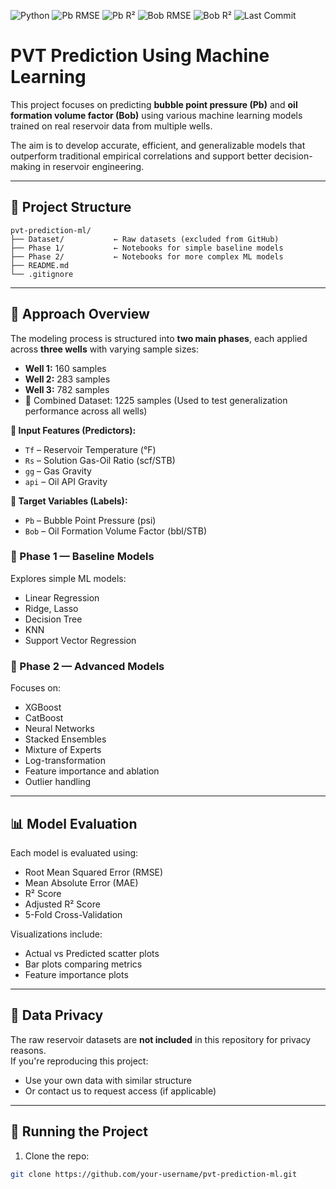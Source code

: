 ![Python](https://img.shields.io/badge/Python-3.9-blue)
![Pb RMSE](https://img.shields.io/badge/Pb%20RMSE-290.75-orange)
![Pb R²](https://img.shields.io/badge/Pb%20R²-0.9407-brightgreen)
![Bob RMSE](https://img.shields.io/badge/Bob%20RMSE-0.04486-orange)
![Bob R²](https://img.shields.io/badge/Bob%20R²-0.9654-brightgreen)
![Last Commit](https://img.shields.io/github/last-commit/boushboo/pvt-prediction-ml-)



# PVT Prediction Using Machine Learning

This project focuses on predicting **bubble point pressure (Pb)** and **oil formation volume factor (Bob)** using various machine learning models trained on real reservoir data from multiple wells.

The aim is to develop accurate, efficient, and generalizable models that outperform traditional empirical correlations and support better decision-making in reservoir engineering.

---

## 📁 Project Structure
```
pvt-prediction-ml/
├── Dataset/           ← Raw datasets (excluded from GitHub)
├── Phase 1/           ← Notebooks for simple baseline models
├── Phase 2/           ← Notebooks for more complex ML models
├── README.md
└── .gitignore
```


---

## 🧪 Approach Overview

The modeling process is structured into **two main phases**, each applied across **three wells** with varying sample sizes:

- **Well 1:** 160 samples  
- **Well 2:** 283 samples  
- **Well 3:** 782 samples
- 🔄 Combined Dataset: 1225 samples
(Used to test generalization performance across all wells)

**🔸 Input Features (Predictors):**
- `Tf` – Reservoir Temperature (°F)
- `Rs` – Solution Gas-Oil Ratio (scf/STB)
- `gg` – Gas Gravity
- `api` – Oil API Gravity

**🔹 Target Variables (Labels):**
- `Pb` – Bubble Point Pressure (psi)
- `Bob` – Oil Formation Volume Factor (bbl/STB)

### 🔹 Phase 1 — Baseline Models
Explores simple ML models:
- Linear Regression
- Ridge, Lasso
- Decision Tree
- KNN
- Support Vector Regression

### 🔹 Phase 2 — Advanced Models
Focuses on:
- XGBoost
- CatBoost
- Neural Networks
- Stacked Ensembles
- Mixture of Experts
- Log-transformation
- Feature importance and ablation
- Outlier handling

---

## 📊 Model Evaluation

Each model is evaluated using:
- Root Mean Squared Error (RMSE)
- Mean Absolute Error (MAE)
- R² Score
- Adjusted R² Score
- 5-Fold Cross-Validation

Visualizations include:
- Actual vs Predicted scatter plots
- Bar plots comparing metrics
- Feature importance plots

---

## 🔐 Data Privacy

The raw reservoir datasets are **not included** in this repository for privacy reasons.  
If you're reproducing this project:
- Use your own data with similar structure
- Or contact us to request access (if applicable)

---

## 🚀 Running the Project

1. Clone the repo:

```bash
git clone https://github.com/your-username/pvt-prediction-ml.git
